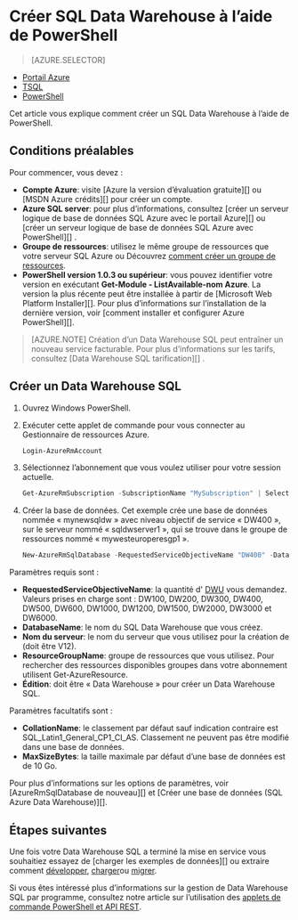 <properties
   pageTitle="Créer SQL Data Warehouse à l’aide de PowerShell | Microsoft Azure"
   description="Créer SQL Data Warehouse à l’aide de PowerShell"
   services="sql-data-warehouse"
   documentationCenter="NA"
   authors="lodipalm"
   manager="barbkess"
   editor=""/>

<tags
   ms.service="sql-data-warehouse"
   ms.devlang="NA"
   ms.topic="get-started-article"
   ms.tgt_pltfrm="NA"
   ms.workload="data-services"
   ms.date="08/25/2016"
   ms.author="lodipalm;barbkess;sonyama"/>

# <a name="create-sql-data-warehouse-using-powershell"></a>Créer SQL Data Warehouse à l’aide de PowerShell

> [AZURE.SELECTOR]
- [Portail Azure](sql-data-warehouse-get-started-provision.md)
- [TSQL](sql-data-warehouse-get-started-create-database-tsql.md)
- [PowerShell](sql-data-warehouse-get-started-provision-powershell.md)

Cet article vous explique comment créer un SQL Data Warehouse à l’aide de PowerShell.

## <a name="prerequisites"></a>Conditions préalables

Pour commencer, vous devez :

- **Compte Azure**: visite [Azure la version d’évaluation gratuite][] ou [MSDN Azure crédits][] pour créer un compte.
- **Azure SQL server**: pour plus d’informations, consultez [créer un serveur logique de base de données SQL Azure avec le portail Azure][] ou [créer un serveur logique de base de données SQL Azure avec PowerShell][] .
- **Groupe de ressources**: utilisez le même groupe de ressources que votre serveur SQL Azure ou Découvrez [comment créer un groupe de ressources][].
- **PowerShell version 1.0.3 ou supérieur**: vous pouvez identifier votre version en exécutant **Get-Module - ListAvailable-nom Azure**.  La version la plus récente peut être installée à partir de [Microsoft Web Platform Installer][].  Pour plus d’informations sur l’installation de la dernière version, voir [comment installer et configurer Azure PowerShell][].

> [AZURE.NOTE] Création d’un Data Warehouse SQL peut entraîner un nouveau service facturable.  Pour plus d’informations sur les tarifs, consultez [Data Warehouse SQL tarification][] .

## <a name="create-a-sql-data-warehouse"></a>Créer un Data Warehouse SQL

1. Ouvrez Windows PowerShell.
2. Exécuter cette applet de commande pour vous connecter au Gestionnaire de ressources Azure.

    ```Powershell
    Login-AzureRmAccount
    ```
    
3. Sélectionnez l’abonnement que vous voulez utiliser pour votre session actuelle.

    ```Powershell
    Get-AzureRmSubscription -SubscriptionName "MySubscription" | Select-AzureRmSubscription
    ```

4.  Créer la base de données. Cet exemple crée une base de données nommée « mynewsqldw » avec niveau objectif de service « DW400 », sur le serveur nommé « sqldwserver1 », qui se trouve dans le groupe de ressources nommé « mywesteuroperesgp1 ».

    ```Powershell
    New-AzureRmSqlDatabase -RequestedServiceObjectiveName "DW400" -DatabaseName "mynewsqldw" -ServerName "sqldwserver1" -ResourceGroupName "mywesteuroperesgp1" -Edition "DataWarehouse" -CollationName "SQL_Latin1_General_CP1_CI_AS" -MaxSizeBytes 10995116277760
    ```

Paramètres requis sont :

- **RequestedServiceObjectiveName**: la quantité d' [DWU][] vous demandez.  Valeurs prises en charge sont : DW100, DW200, DW300, DW400, DW500, DW600, DW1000, DW1200, DW1500, DW2000, DW3000 et DW6000.
- **DatabaseName**: le nom du SQL Data Warehouse que vous créez.
- **Nom du serveur**: le nom du serveur que vous utilisez pour la création de (doit être V12).
- **ResourceGroupName**: groupe de ressources que vous utilisez.  Pour rechercher des ressources disponibles groupes dans votre abonnement utilisent Get-AzureResource.
- **Édition**: doit être « Data Warehouse » pour créer un Data Warehouse SQL.

Paramètres facultatifs sont :

- **CollationName**: le classement par défaut sauf indication contraire est SQL_Latin1_General_CP1_CI_AS.  Classement ne peuvent pas être modifié dans une base de données.
- **MaxSizeBytes**: la taille maximale par défaut d’une base de données est de 10 Go.


Pour plus d’informations sur les options de paramètres, voir [AzureRmSqlDatabase de nouveau][] et [Créer une base de données (SQL Azure Data Warehouse)][].

## <a name="next-steps"></a>Étapes suivantes

Une fois votre Data Warehouse SQL a terminé la mise en service vous souhaitiez essayez de [charger les exemples de données][] ou extraire comment [développer][], [charger][]ou [migrer][].

Si vous êtes intéressé plus d’informations sur la gestion de Data Warehouse SQL par programme, consultez notre article sur l’utilisation des [applets de commande PowerShell et API REST][].

<!--Image references-->

<!--Article references-->
[DWU]: ./sql-data-warehouse-overview-what-is.md#data-warehouse-units
[migrer]: ./sql-data-warehouse-overview-migrate.md
[développer]: ./sql-data-warehouse-overview-develop.md
[charger]: ./sql-data-warehouse-load-with-bcp.md
[chargement des exemples de données]: ./sql-data-warehouse-load-sample-databases.md
[Applets de commande PowerShell et API REST]: ./sql-data-warehouse-reference-powershell-cmdlets.md
[firewall rules]: ../sql-database-configure-firewall-settings.md

[Comment installer et configurer PowerShell Azure]: ../powershell/powershell-install-configure.md
[how to create a SQL Data Warehouse from the Azure Portal]: ./sql-data-warehouse-get-started-provision.md
[Création d’un serveur logique de base de données SQL Azure avec le portail Azure]: ../sql-database/sql-database-get-started.md#create-an-azure-sql-database-logical-server
[Création d’un serveur logique de base de données SQL Azure avec PowerShell]: ../sql-database/sql-database-get-started-powershell.md#database-setup-create-a-resource-group-server-and-firewall-rule
[comment créer un groupe de ressources]: ../resource-group-template-deploy-portal.md#create-resource-group

<!--MSDN references--> 
[MSDN]: https://msdn.microsoft.com/library/azure/dn546722.aspx
[Nouvelle AzureRmSqlDatabase]: https://msdn.microsoft.com/library/mt619339.aspx
[Créer la base de données (SQL Azure Data Warehouse)]: https://msdn.microsoft.com/library/mt204021.aspx

<!--Other Web references-->
[Programme d’installation de la plateforme Microsoft Web]: https://aka.ms/webpi-azps
[Tarifs Data Warehouse SQL]: https://azure.microsoft.com/pricing/details/sql-data-warehouse/
[Version d’évaluation gratuite Azure]: https://azure.microsoft.com/pricing/free-trial/?WT.mc_id=A261C142F
[MSDN crédits Azure]: https://azure.microsoft.com/pricing/member-offers/msdn-benefits-details/?WT.mc_id=A261C142F
